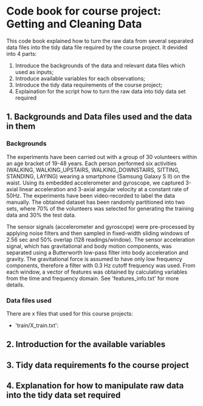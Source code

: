 # Code book for course project: Getting and Cleaning Data

This code book explained how to turn the raw data from several separated data files into the tidy data file required by the course project. It devided into 4 parts:
  1. Introduce the backgrounds of the data and relevant data files which used as inputs;
  2. Introduce available variables for each observations;
  3. Introduce the tidy data requirements of the course project;
  4. Explaination for the script how to turn the raw data into tidy data set required
 
## 1. Backgrounds and Data files used and the data in them
### Backgrounds
The experiments have been carried out with a group of 30 volunteers within an age bracket of 19-48 years. Each person performed six activities (WALKING, WALKING_UPSTAIRS, WALKING_DOWNSTAIRS, SITTING, STANDING, LAYING) wearing a smartphone (Samsung Galaxy S II) on the waist. Using its embedded accelerometer and gyroscope, we captured 3-axial linear acceleration and 3-axial angular velocity at a constant rate of 50Hz. The experiments have been video-recorded to label the data manually. The obtained dataset has been randomly partitioned into two sets, where 70% of the volunteers was selected for generating the training data and 30% the test data.

The sensor signals (accelerometer and gyroscope) were pre-processed by applying noise filters and then sampled in fixed-width sliding windows of 2.56 sec and 50% overlap (128 readings/window). The sensor acceleration signal, which has gravitational and body motion components, was separated using a Butterworth low-pass filter into body acceleration and gravity. The gravitational force is assumed to have only low frequency components, therefore a filter with 0.3 Hz cutoff frequency was used. From each window, a vector of features was obtained by calculating variables from the time and frequency domain. See 'features_info.txt' for more details.
### Data files used
There are x files that used for this course projects:
- 'train/X_train.txt': 

## 2. Introduction for the available variables
 
## 3. Tidy data requirements fo the course project
 
## 4. Explanation for how to manipulate raw data into the tidy data set required
